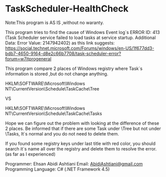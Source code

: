 TaskScheduler-HealthCheck
=========================
Note:This program is AS IS ,without no waranty.

This program tries to find the cause of Windows Event log`s ERROR ID: 413 (Task Scheduler service failed to load tasks at service startup. Additional Data: Error Value: 2147942402)
as this link suggests:
https://social.technet.microsoft.com/Forums/windows/en-US/1f677dd3-bdb7-4650-9164-d8e2c66b7708/task-scheduler-error?forum=w7itprogeneral

This program compare 2 places of Windows registry where Task`s information is stored ,but do not change anything.

HKLM\SOFTWARE\Microsoft\Windows NT\CurrentVersion\Schedule\TaskCache\Tree

VS

HKLM\SOFTWARE\Microsoft\Windows NT\CurrentVersion\Schedule\TaskCache\Tasks

Hope we can figure out the problem with looking at the difference of these 2 places.
Be informed that if there are some Task under \Tree but not under \Tasks, It`s normal and you do not need to delete them.

If you found some registry keys under last title with red color, you should search it`s name all over the registry and delete them to resolve the error.(as far as I experienced)

Programmer: Ehsan Abidi Ashtiani
Email: AbidiAshtiani@gmail.com
Programming Language: C# (.NET Framework 4.5)
